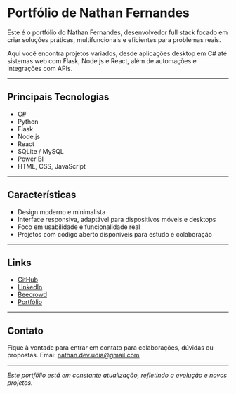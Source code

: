 # Portfólio de Nathan Fernandes

Este é o portfólio do Nathan Fernandes, desenvolvedor full stack focado em criar soluções práticas, multifuncionais e eficientes para problemas reais.

Aqui você encontra projetos variados, desde aplicações desktop em C# até sistemas web com Flask, Node.js e React, além de automações e integrações com APIs.

---

## Principais Tecnologias

- C#  
- Python  
- Flask  
- Node.js  
- React  
- SQLite / MySQL
- Power BI
- HTML, CSS, JavaScript  

---

## Características

- Design moderno e minimalista  
- Interface responsiva, adaptável para dispositivos móveis e desktops  
- Foco em usabilidade e funcionalidade real  
- Projetos com código aberto disponíveis para estudo e colaboração  

---

## Links

- [GitHub](https://github.com/Nathan-Dev-udia)
- [LinkedIn](https://www.linkedin.com/in/nathan-fernandes-93761a179/)
- [Beecrowd](https://judge.beecrowd.com/pt/profile/595071)
- [Portfólio](https://nathan-dev-udia.github.io/portfolio/)

---

## Contato

Fique à vontade para entrar em contato para colaborações, dúvidas ou propostas.
Emai: nathan.dev.udia@gmail.com

---

*Este portfólio está em constante atualização, refletindo a evolução e novos projetos.*
